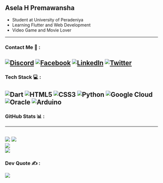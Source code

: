 ## Asela H Premawansha
* Student at University of Peradeniya<br>
* Learning Flutter and Web Development<br> 
* Video Game and Movie Lover

---
### Contact Me 💌 :
[![Discord](https://img.shields.io/badge/Discord-%237289DA.svg?logo=discord&logoColor=white)](htttps://discord.gg/Asela#3121) [![Facebook](https://img.shields.io/badge/Facebook-%231877F2.svg?logo=Facebook&logoColor=white)](https://facebook.com/Asela.premawansha) [![LinkedIn](https://img.shields.io/badge/LinkedIn-%230077B5.svg?logo=linkedin&logoColor=white)](https://linkedin.com/in/aselahemantha) [![Twitter](https://img.shields.io/badge/Twitter-%231DA1F2.svg?logo=Twitter&logoColor=white)](https://twitter.com/aselahemantha) 
---
### Tech Stack 💻 :
![Dart](https://img.shields.io/badge/dart-%230175C2.svg?style=for-the-badge&logo=dart&logoColor=white) ![HTML5](https://img.shields.io/badge/html5-%23E34F26.svg?style=for-the-badge&logo=html5&logoColor=white) ![CSS3](https://img.shields.io/badge/css3-%231572B6.svg?style=for-the-badge&logo=css3&logoColor=white) ![Python](https://img.shields.io/badge/python-3670A0?style=for-the-badge&logo=python&logoColor=ffdd54) ![Google Cloud](https://img.shields.io/badge/Google%20Cloud-%234285F4.svg?style=for-the-badge&logo=google-cloud&logoColor=white) ![Oracle](https://img.shields.io/badge/Oracle-F80000?style=for-the-badge&logo=oracle&logoColor=white) ![Arduino](https://img.shields.io/badge/-Arduino-00979D?style=for-the-badge&logo=Arduino&logoColor=white)
---
### GitHub Stats 📊 :
---
[![](https://visitcount.itsvg.in/api?id=aselahemantha&icon=0&color=1)](https://visitcount.itsvg.in)
![](https://github-readme-stats.vercel.app/api?username=aselahemantha&theme=blueberry&hide_border=false&include_all_commits=false&count_private=false)<br/>
![](https://github-readme-streak-stats.herokuapp.com/?user=aselahemantha&theme=blueberry&hide_border=false)<br/>
![](https://github-readme-stats.vercel.app/api/top-langs/?username=aselahemantha&theme=blueberry&hide_border=false&include_all_commits=false&count_private=false&layout=compact)
---
### Dev Quote ✍️ :
![](https://quotes-github-readme.vercel.app/api?type=horizontal&theme=light)
